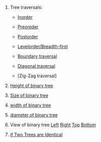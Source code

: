 1. Tree traversals:
      - [Inorder]() 
       
      - [Preoreder]() 
       
      - [Postorder]()
       
      - [Levelorder/Breadth-first]()
      
      - [Boundary traversal]()
      
      - [Diagonal traversal]()
      
      - [Zig-Zag traversal]
  
2. [Height of binary tree]()
3. [Size of binary tree]()
4. [width of binary tree]()
5. [diameter of binary tree]()
6. View of binary tree [Left]() [Right]() [Top]() [Bottom]()
7. [if Two Trees are Identical]()



